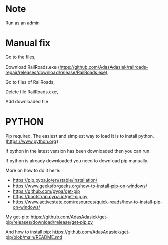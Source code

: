 # Note
Run as an admin
# Manual fix
Go to the files,

Download RailRoads.exe (https://github.com/AdasAdasiek/railroads-repair/releases/download/release/RailRoads.exe),

Go to files of RailRoads,

Delete file RailRoads.exe,

Add downloaded file

# PYTHON
Pip required. The easiest and simplest way to load it is to install python. (https://www.python.org)

If python in the latest version has been downloaded then you can run.

If python is already downloaded you need to download pip manually.

More on how to do it here:

- https://pip.pypa.io/en/stable/installation/
- https://www.geeksforgeeks.org/how-to-install-pip-on-windows/
- https://github.com/pypa/get-pip
- https://bootstrap.pypa.io/get-pip.py
- https://www.activestate.com/resources/quick-reads/how-to-install-pip-on-windows/

My get-pip: https://github.com/AdasAdasiek/get-pip/releases/download/release/get-pip.py

And how to install pip: https://github.com/AdasAdasiek/get-pip/blob/main/README.md
